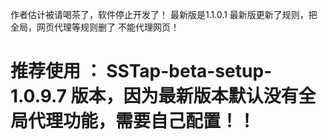 作者估计被请喝茶了，软件停止开发了！ 最新版是1.1.0.1 最新版更新了规则，把全局，网页代理等规则删了 不能代理网页！


# 推荐使用 ： SSTap-beta-setup-1.0.9.7 版本，因为最新版本默认没有全局代理功能，需要自己配置！！
